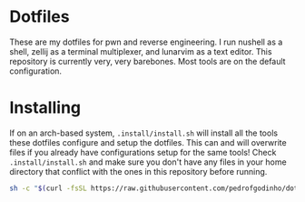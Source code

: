 
# Dotfiles
These are my dotfiles for pwn and reverse engineering. I run nushell as a shell, zellij as a terminal multiplexer, and lunarvim as a text editor. This repository is currently very, very barebones. Most tools are on the default configuration.

# Installing
If on an arch-based system, `.install/install.sh` will install all the tools these dotfiles configure and setup the dotfiles. This can and will overwrite files if you already have configurations setup for the same tools! 
Check `.install/install.sh` and make sure you don't have any files in your home directory that conflict with the ones in this repository before running.

```bash
sh -c "$(curl -fsSL https://raw.githubusercontent.com/pedrofgodinho/dotfiles/main/.install/install.sh)"
```
